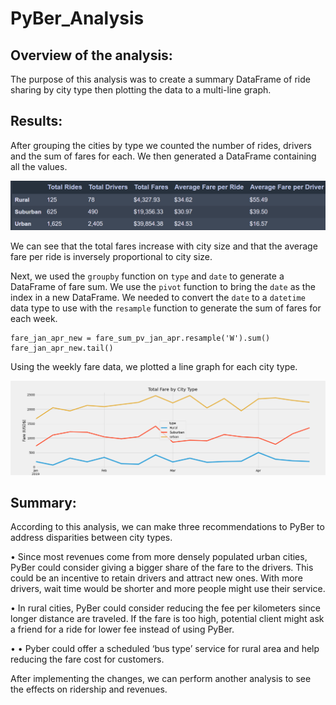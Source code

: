 # PyBer_Analysis
## Overview of the analysis:
The purpose of this analysis was to create a summary DataFrame of ride sharing by city type then plotting the data to a multi-line graph. 
## Results:
After grouping the cities by type we counted the number of rides, drivers and the sum of fares for each. We then generated a DataFrame containing all the values.

![DF1](analysis/DF1.png)

We can see that the total fares increase with city size and that the average fare per ride is inversely proportional to city size. 

Next, we used the `groupby` function on `type` and `date` to generate a DataFrame of fare sum. We use the `pivot` function to bring the `date` as the index in a new DataFrame. We needed to convert the `date` to a `datetime` data type to use with the `resample` function to generate the sum of fares for each week.

```
fare_jan_apr_new = fare_sum_pv_jan_apr.resample('W').sum()
fare_jan_apr_new.tail()
```
Using the weekly fare data, we plotted a line graph for each city type.

![PyBer_fare_summary](analysis/PyBer_fare_summary.png)

## Summary:
According to this analysis, we can make three recommendations to PyBer to address disparities between city types.

•	Since most revenues come from more densely populated urban cities, PyBer could consider giving a bigger share of the fare to the drivers. This could be an incentive to retain drivers and attract new ones. With more drivers, wait time would be shorter and more people might use their service.

•	In rural cities, PyBer could consider reducing the fee per kilometers since longer distance are traveled. If the fare is too high, potential client might ask a friend for a ride for lower fee instead of using PyBer.

•	•	Pyber could offer a scheduled ‘bus type’ service for rural area and help reducing the fare cost for customers.

After implementing the changes, we can perform another analysis to see the effects on ridership and revenues.
